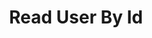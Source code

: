 ---
title: Read User By Id
excerpt: Get a specific user by id.
api:
  file: openapi.json
  operationId: tLedger Portal User-read_user_by_id
hidden: false
---